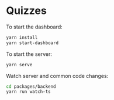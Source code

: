# Quizzes

To start the dashboard:

```bash
yarn install
yarn start-dashboard
```

To start the server:
```bash
yarn serve
```

Watch server and common code changes:
```bash
cd packages/backend
yarn run watch-ts
```
